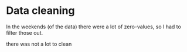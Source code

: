# Data cleaning

In the weekends (of the data) there were a lot of zero-values, so I had to filter those out.

there was not a lot to clean
